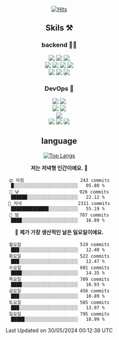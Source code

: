 <div align="center">

[![Hits](https://hits.seeyoufarm.com/api/count/incr/badge.svg?url=https%3A%2F%2Fgithub.com%2Fzxcv9203%2Fhit-counter&count_bg=%23FF7272&title_bg=%23324C2E&icon=codeigniter.svg&icon_color=%23DD5B5B&title=%EB%B0%A9%EB%AC%B8%EC%9E%90&edge_flat=false)](https://hits.seeyoufarm.com)
  
## Skils ⚒️
### backend 🧑‍💻
  
<img src="https://img.shields.io/badge/Java-FF6600?style=flat-square&logo=buymeacoffee&logoColor=white"/>
<img src="https://img.shields.io/badge/Go-0099FF?style=flat-square&logo=go&logoColor=white"/>
<img src="https://img.shields.io/badge/Kotlin-7F52FF?style=flat-square&logo=kotlin&logoColor=white"/>
  
  
<br />
  
<img src="https://img.shields.io/badge/Spring-339933?style=flat-square&logo=Spring&logoColor=white"/>
<img src="https://img.shields.io/badge/Spring Boot-339933?style=flat-square&logo=Spring Boot&logoColor=white"/>
<img src="https://img.shields.io/badge/Spring Security-339933?style=flat-square&logo=Spring Security&logoColor=white"/>
  
<img src="https://img.shields.io/badge/Spring Data JPA-339933?style=flat-square&logo=Hibernate&logoColor=white"/>

<br />
  
  <img src="https://img.shields.io/badge/mysql-0099FF?style=flat-square&logo=mysql&logoColor=white"/>
  <img src="https://img.shields.io/badge/mariadb-0099FF?style=flat-square&logo=mariadb&logoColor=white"/>
  <img src="https://img.shields.io/badge/mongoDB-47A248?style=flat-square&logo=mongodb&logoColor=white"/>
  
  
### DevOps 🚀
  
  <img src="https://img.shields.io/badge/docker-2496ED?style=flat-square&logo=docker&logoColor=white"/>
  <img src="https://img.shields.io/badge/kubernetes-326CE5?style=flat-square&logo=kubernetes&logoColor=white"/>
  
  <br />
  
  <img src="https://img.shields.io/badge/Github Actions-2088FF?style=flat-square&logo=githubactions&logoColor=white"/>
  <img src="https://img.shields.io/badge/Jenkins-D24939?style=flat-square&logo=jenkins&logoColor=white"/>
  
  
  <br />
  <img src="https://img.shields.io/badge/terraform-7B42BC?style=flat-square&logo=terraform&logoColor=white"/>
  
  <br />
  <img src="https://img.shields.io/badge/Amazon AWS-232F3E?style=flat-square&logo=Amazon AWS&logoColor=white"/>

  <img src="https://img.shields.io/badge/GCP-4285F4?style=flat-square&logo=googlecloud&logoColor=white"/>
  <img src="https://img.shields.io/badge/NCP-03C75A?style=flat-square&logo=naver&logoColor=white"/>
  
  
## language

[![Top Langs](https://github-readme-stats.vercel.app/api/top-langs/?username=zxcv9203&hide=html&exclude_repo=zxcv9203.github.io,golB&theme=grate-gatsby)](https://github.com/zxcv9203/github-readme-stats)
  
<!--START_SECTION:waka-->
**저는 저녁형 인간이에요. 🦉** 

```text
🌞 아침                     243 commits         █░░░░░░░░░░░░░░░░░░░░░░░░   05.80 % 
🌆 낮　                     926 commits         ██████░░░░░░░░░░░░░░░░░░░   22.12 % 
🌃 저녁                     2311 commits        ██████████████░░░░░░░░░░░   55.19 % 
🌙 밤　                     707 commits         ████░░░░░░░░░░░░░░░░░░░░░   16.89 % 
```
📅 **제가 가장 생산적인 날은 일요일이에요.** 

```text
월요일                      519 commits         ███░░░░░░░░░░░░░░░░░░░░░░   12.40 % 
화요일                      522 commits         ███░░░░░░░░░░░░░░░░░░░░░░   12.47 % 
수요일                      601 commits         ████░░░░░░░░░░░░░░░░░░░░░   14.35 % 
목요일                      709 commits         ████░░░░░░░░░░░░░░░░░░░░░   16.93 % 
금요일                      456 commits         ███░░░░░░░░░░░░░░░░░░░░░░   10.89 % 
토요일                      585 commits         ███░░░░░░░░░░░░░░░░░░░░░░   13.97 % 
일요일                      795 commits         █████░░░░░░░░░░░░░░░░░░░░   18.99 % 
```



 Last Updated on 30/05/2024 00:12:38 UTC
<!--END_SECTION:waka-->
  
</div>

